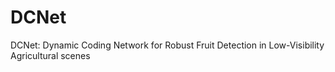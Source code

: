 # DCNet
DCNet: Dynamic Coding Network for Robust Fruit Detection in Low-Visibility Agricultural scenes
